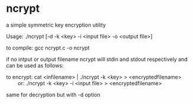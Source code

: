# ncrypt
a simple symmetric key encryption utility

Usage: ./ncrypt [-d -k \<key\> -i \<input file\> -o \<output file\>]

to compile: gcc ncrypt.c -o ncrypt

if no intput or output filename ncrypt will stdin and stdout respectively and can be used as follows:
  
to encrypt: cat \<infilename\> | ./ncrypt -k \<key\> \> \<encryptedfilename\>\
&nbsp; &nbsp; &nbsp; &nbsp; or: ./ncrypt -k \<key\> -i \<input file\> \> \<encryptedfilename\>
  
same for decryption but with -d option

